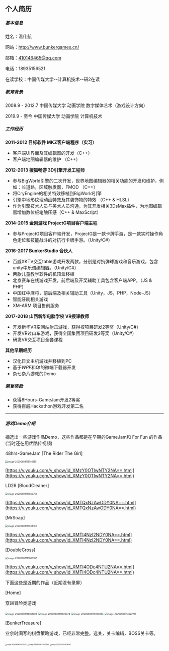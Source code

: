 ## 个人简历

##### 基本信息

姓名：温伟航

网站：http://www.bunkergames.cn/

邮箱：410146465@qq.com

电话：18935156521

在读学校：中国传媒大学--计算机技术--研2在读

##### 教育背景

2008.9 - 2012.7		中国传媒大学		动画学院		数字媒体艺术（游戏设计方向）

2019.9 - 至今			中国传媒大学		动画学院		计算机技术

##### 工作经历

**2011-2012    目标软件    MKZ客户端程序（实习）**

- 客户端UI界面及其编辑器的开发（C++）
- 客户端地图编辑器的维护 （C++）

**2012-2013    搜狐畅游    3D引擎开发工程师**

- 参与BigWorld引擎的二次开发，世界地图编辑器的相关功能的开发和维护，例如：长道路，区域触发器，FMOD （C++）
- 将CryEngine的相关特效移植到BigWorld引擎
- 引擎中地形纹理动画特效及其装饰物的特效 （C++ & HLSL）
- 作为引擎技术人员与美术人员沟通，为其开发相关3DsMax插件，为地图编辑器增加数位板笔触压感（C++ & MaxScript）

**2014-2015    金刚游戏    ProjectG项目客户端主程**

- 参与ProjectG项目客户端开发，ProjectG是一款卡牌手游，是一款实时操作角色走位和技能战斗的对抗行卡牌手游。（Unity/C#）

**2016-2017   BunkerStudio    合伙人**

- 百威XKTV交互table游戏开发两款，分别是对抗弹球游戏和音乐游戏，包含unity中乐谱编辑器。（Unity/C#）
- 两款儿童教学软件的机顶盒移植
- 北京赛车在线游戏开发，前后端及开奖辅助工具包含客户端APP。（JS & PHP）
- 中国红中麻将，前后端及相关辅助工具（Unity，JS，PHP，Node-JS）
- 智能牙刷相关游戏
- XM-ARM 项目售前服务

**2017-2018   山西新华电脑学校    VR授课教师**

- 开发新华VR空间站射击游戏，获得校项目研发2等奖（Unity/C#）
- 开发VR过山车游戏，获得全国集团项目研发2等奖（Unity/C#）
- 研发VR交互项目全套课程

**其他早期经历**

- 汉化日文主机游戏并移植到PC
- 基于*WPF*和Qt的微端下载器开发
- 杂七杂八游戏的Demo

##### 荣誉奖励

- 获得8Hours-GameJam开发2等奖
- 获得百威Hackathon游戏开发第二名

------

##### 游戏Demo介绍

摘选出一些游戏作品Demo，这些作品都是在早期的GameJam和 For Fun 的作品(当时还在用优酷传视频)

48hrs-GameJam [The Rider The Girl]

<img src="img/resume/image-20200608115146195.png" alt="image-20200608115146195" style="zoom:50%;" />

[https://v.youku.com/v_show/id_XMzY0OTIwNTY2NA==.html](https://v.youku.com/v_show/id_XMzY0OTIwNTY2NA==.html)

LD26 [BloodCleaner]

<img src="img/resume/image-20200608113650756.png" alt="image-20200608113650756" style="zoom:50%;" />

[https://v.youku.com/v_show/id_XMTQxNzAwODY0NA==.html](https://v.youku.com/v_show/id_XMTQxNzAwODY0NA==.html)

[MrSoap]

<img src="img/resume/image-20200608113508182.png" alt="image-20200608113508182" style="zoom:50%;" />

[https://v.youku.com/v_show/id_XMTI4NzI2NDY0NA==.html](https://v.youku.com/v_show/id_XMTI4NzI2NDY0NA==.html)

[DoubleCross]

<img src="img/resume/image-20200608113600187.png" alt="image-20200608113600187" style="zoom:50%;" />

[https://v.youku.com/v_show/id_XMTI4ODc4NTU2NA==.html](https://v.youku.com/v_show/id_XMTI4ODc4NTU2NA==.html)

下面这些是近期的作品（近期没有录屏）

[Home]

穿越冒险类游戏

<img src="img/resume/image-20200608114051003.png" alt="image-20200608114051003" style="zoom:50%;" />

<img src="img/resume/image-20200608113822074.png" alt="image-20200608113822074" style="zoom:50%;" />

<img src="img/resume/image-20200608113933064.png" alt="image-20200608113933064" style="zoom:50%;" />

<img src="img/resume/image-20200608114022715.png" alt="image-20200608114022715" style="zoom:50%;" />

[BunkerTreasure]

业余时间写的棋盘策略游戏，已经非常完整。选关，关卡编辑，BOSS关卡等。

<img src="img/resume/image-20200608114406558.png" alt="image-20200608114406558" style="zoom:33%;" />



<img src="img/resume/image-20200608114507289.png" alt="image-20200608114507289" style="zoom:33%;" />

<img src="img/resume/image-20200608114538145.png" alt="image-20200608114538145" style="zoom:33%;" />